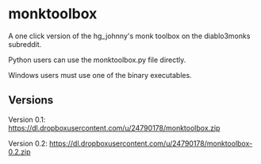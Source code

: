 monktoolbox
===========

A one click version of the hg_johnny's monk toolbox on the diablo3monks subreddit.

Python users can use the monktoolbox.py file directly.

Windows users must use one of the binary executables.  

Versions
--------

Version 0.1: https://dl.dropboxusercontent.com/u/24790178/monktoolbox.zip

Version 0.2: https://dl.dropboxusercontent.com/u/24790178/monktoolbox-0.2.zip
